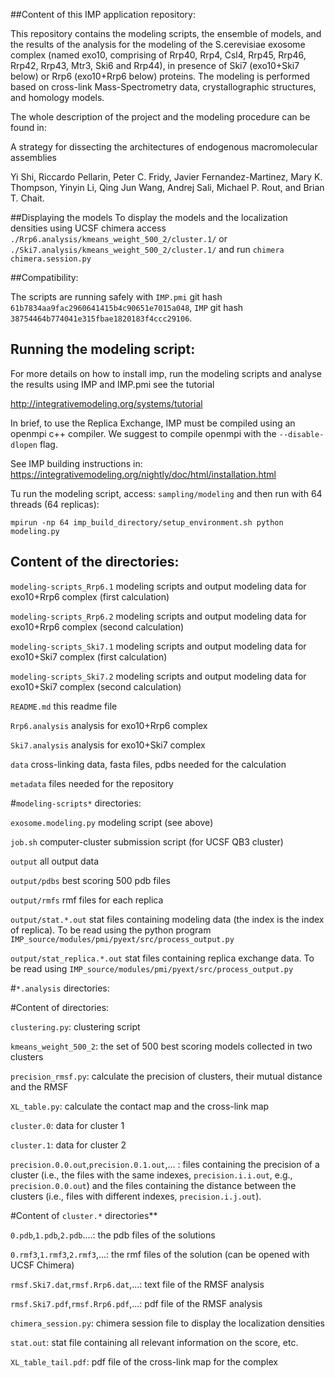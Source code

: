 ##Content of this IMP application repository:

This repository contains the modeling scripts, the ensemble of models, and the results of the analysis for the modeling of the S.cerevisiae exosome complex (named exo10, comprising of Rrp40, Rrp4, Csl4, Rrp45, Rrp46, Rrp42, Rrp43, Mtr3, Ski6 and Rrp44), in presence of Ski7 (exo10+Ski7 below) or Rrp6 (exo10+Rrp6 below) proteins. The modeling is performed based on cross-link Mass-Spectrometry data, crystallographic structures, and homology models. 

The whole description of the project and the modeling procedure can be found in:

A strategy for dissecting the architectures of endogenous macromolecular assemblies

Yi Shi, Riccardo Pellarin, Peter C. Fridy, Javier Fernandez-Martinez, Mary K. Thompson, Yinyin Li, Qing Jun Wang, Andrej Sali, Michael P. Rout, and Brian T. Chait.

##Displaying the models
To display the models and the localization densities using UCSF chimera access `./Rrp6.analysis/kmeans_weight_500_2/cluster.1/` or `./Ski7.analysis/kmeans_weight_500_2/cluster.1/` and run `chimera chimera.session.py`

##Compatibility:

The scripts are running safely with `IMP.pmi` git hash  `61b7834aa9fac2960641415b4c90651e7015a048`, `IMP` git hash `38754464b774041e315fbae1820183f4ccc29106`.


## Running the modeling script:

For more details on how to install imp, run the modeling scripts and analyse the results using IMP and IMP.pmi see the tutorial 

http://integrativemodeling.org/systems/tutorial

In brief, to use the Replica Exchange, IMP must be compiled using an openmpi c++ compiler. We suggest to compile openmpi with the `--disable-dlopen` flag.

See IMP building instructions in: https://integrativemodeling.org/nightly/doc/html/installation.html

Tu run the modeling script, access: `sampling/modeling` and then run with 64 threads (64 replicas):

``mpirun -np 64 imp_build_directory/setup_environment.sh python modeling.py``


## Content of the directories:


`modeling-scripts_Rrp6.1`     modeling scripts and output modeling data for exo10+Rrp6 complex (first calculation)

`modeling-scripts_Rrp6.2`     modeling scripts and output modeling data for exo10+Rrp6 complex (second calculation)

`modeling-scripts_Ski7.1`     modeling scripts and output modeling data for exo10+Ski7 complex (first calculation)

`modeling-scripts_Ski7.2`     modeling scripts and output modeling data for exo10+Ski7 complex (second calculation)

`README.md` this readme file

`Rrp6.analysis`     analysis for exo10+Rrp6 complex

`Ski7.analysis`     analysis for exo10+Ski7 complex

`data`		  cross-linking data, fasta files, pdbs needed for the calculation

`metadata`   files needed for the repository


#`modeling-scripts*` directories:

`exosome.modeling.py`   		modeling script (see above)

`job.sh` 		      		computer-cluster submission script (for UCSF QB3 cluster)

`output`		      		all output data

`output/pdbs`           		best scoring 500 pdb files

`output/rmfs`           		rmf files for each replica

`output/stat.*.out`     		stat files containing modeling data (the index is the index of replica). To be read 
using the python program `IMP_source/modules/pmi/pyext/src/process_output.py`

`output/stat_replica.*.out`     	stat files containing replica exchange data. To be read using `IMP_source/modules/pmi/pyext/src/process_output.py`


#`*.analysis` directories:



#Content of directories:

`clustering.py`: clustering script

`kmeans_weight_500_2`: the set of 500 best scoring models collected in two clusters

`precision_rmsf.py`: calculate the precision of clusters, their mutual distance and the RMSF

`XL_table.py`: calculate the contact map and the cross-link map

`cluster.0`: data for cluster 1

`cluster.1`: data for cluster 2

`precision.0.0.out`,`precision.0.1.out`,... : files containing the precision of a cluster (i.e., the files with the same indexes, `precision.i.i.out`, e.g., `precision.0.0.out`) and the files containing the distance between the clusters (i.e., files with different indexes, `precision.i.j.out`).

#Content of `cluster.*` directories**

`0.pdb`,`1.pdb`,`2.pdb`....: the pdb files of the solutions

`0.rmf3`,`1.rmf3`,`2.rmf3`,...: the rmf files of the solution (can be opened with UCSF Chimera)

`rmsf.Ski7.dat`,`rmsf.Rrp6.dat`,...: text file of the RMSF analysis

`rmsf.Ski7.pdf`,`rmsf.Rrp6.pdf`,...: pdf file of the RMSF analysis

`chimera_session.py`: chimera session file to display the localization densities

`stat.out`: stat file containing all relevant information on the score, etc.

`XL_table_tail.pdf`: pdf file of the cross-link map for the complex


